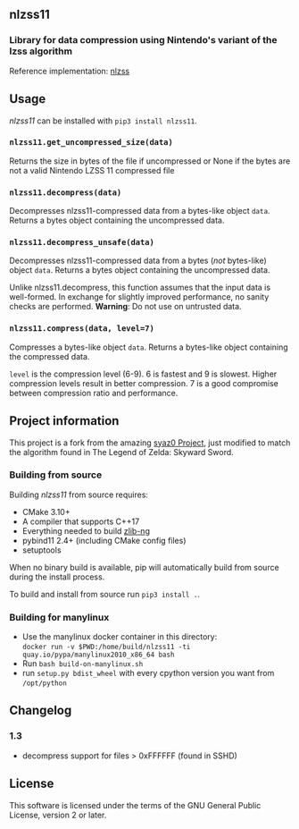 ## nlzss11
### Library for data compression using Nintendo's variant of the lzss algorithm

Reference implementation: [nlzss](https://github.com/magical/nlzss)

## Usage

*nlzss11* can be installed with `pip3 install nlzss11`.

### `nlzss11.get_uncompressed_size(data)`

Returns the size in bytes of the file if uncompressed or None if the bytes are not a valid Nintendo LZSS 11 compressed file

### `nlzss11.decompress(data)`

Decompresses nlzss11-compressed data from a bytes-like object `data`. Returns a bytes object containing the uncompressed data.

### `nlzss11.decompress_unsafe(data)`

Decompresses nlzss11-compressed data from a bytes (*not* bytes-like) object `data`. Returns a bytes object containing the uncompressed data.

Unlike nlzss11.decompress, this function assumes that the input data is well-formed. In exchange for slightly improved performance, no sanity checks are performed. **Warning**: Do not use on untrusted data.

### `nlzss11.compress(data, level=7)`

Compresses a bytes-like object `data`. Returns a bytes-like object containing the compressed data.

`level` is the compression level (6-9). 6 is fastest and 9 is slowest. Higher compression levels result in better compression. 7 is a good compromise between compression ratio and performance.

## Project information

This project is a fork from the amazing [syaz0 Project](github.com/zeldamods/syaz0), just modified to match the algorithm found in The Legend of Zelda: Skyward Sword.

### Building from source

Building *nlzss11* from source requires:

* CMake 3.10+
* A compiler that supports C++17
* Everything needed to build [zlib-ng](https://github.com/zlib-ng/zlib-ng)
* pybind11 2.4+ (including CMake config files)
* setuptools

When no binary build is available, pip will automatically build from source during the install process.

To build and install from source run `pip3 install .`.

### Building for manylinux
- Use the manylinux docker container in this directory:  
  `docker run -v $PWD:/home/build/nlzss11 -ti quay.io/pypa/manylinux2010_x86_64 bash`
- Run `bash build-on-manylinux.sh`
- run `setup.py bdist_wheel` with every cpython version you want from `/opt/python`

## Changelog
### 1.3
- decompress support for files > 0xFFFFFF (found in SSHD)

## License

This software is licensed under the terms of the GNU General Public License, version 2 or later.
